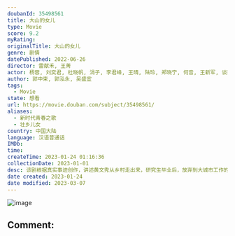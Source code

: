 ```yaml
---
doubanId: 35498561
title: 大山的女儿
type: Movie
score: 9.2
myRating: 
originalTitle: 大山的女儿
genre: 剧情
datePublished: 2022-06-26
director: 雷献禾, 王菁
actor: 杨蓉, 刘奕君, 杜晓帆, 涓子, 李君峰, 王晴, 陆玲, 郑晓宁, 何音, 王新军, 谈莉娜, 赵亮, 陈创, 许文广, 孙清, 苏丽, 张蓝艺, 冯海煜, 万佳乐, 苗清, 贺加, 李琦, 张浩, 杨镇宁, 白雨, 徐嘉苇, 王艺曈, 蒙玉立, 廖崇儒, 甘书杰, 吕媛宁, 叶进, 周思伶, 覃蔚峰, 王小玉, 袁珉, 呈让, 郝刚, 姜志峰, 田牧童, 王学庭, 丁晓, 贺熙遥, 马婞, 丁香紫, 李沿熹, 梁珊珊, 蔡雪晴, 徐艺方, 杨小米, 肖先美, 周毅, 刘妙, 陆羽晴, 王家强, 吕荣山, 唐金, 许言, 郭建新, 黄立文, 黄麒, 陈芊桦, 吕荣林
author: 郭中束, 郭泓永, 吴盛宜
tags:
  - Movie
state: 想看
url: https://movie.douban.com/subject/35498561/
aliases:
  - 新时代青春之歌
  - 壮乡儿女
country: 中国大陆
language: 汉语普通话
IMDb: 
time: 
createTime: 2023-01-24 01:16:36
collectionDate: 2023-01-01
desc: 该剧根据真实事迹创作，讲述黄文秀从乡村走出来，研究生毕业后，放弃到大城市工作的机会，毅然回到家乡，奋战在扶贫一线的动人事迹。
date created: 2023-01-24
date modified: 2023-03-07
---
```


![image](p2876483176.jpg)

Comment:
---
